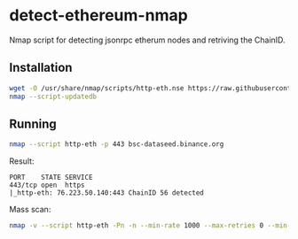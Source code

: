 # detect-ethereum-nmap
Nmap script for detecting jsonrpc etherum nodes and retriving the ChainID.

## Installation
```bash
wget -O /usr/share/nmap/scripts/http-eth.nse https://raw.githubusercontent.com/dzmitry-savitski/detect-ethereum-nmap/main/http-eth.nse
nmap --script-updatedb
```

## Running
```bash
nmap --script http-eth -p 443 bsc-dataseed.binance.org
```

Result:
```
PORT    STATE SERVICE
443/tcp open  https
|_http-eth: 76.223.50.140:443 ChainID 56 detected
```

Mass scan:
```bash
nmap -v --script http-eth -Pn -n --min-rate 1000 --max-retries 0 --min-hostgroup 2048 --host-timeout 30s --script-timeout 30s --open -p 443,8545 -iL hosts.txt -oA results
```
